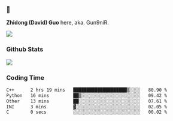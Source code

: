 ### 👋 

**Zhidong (David) Guo** here, aka. Gun9niR.

![](https://komarev.com/ghpvc/?username=Gun9niR&label=Total+Views)

### Github Stats

<img src="https://github-readme-stats.vercel.app/api?username=Gun9niR&count_private=true&show_icons=true&theme=vue-dark&hide_title=true">

### Coding Time

<!--START_SECTION:waka-->

```txt
C++      2 hrs 19 mins   ████████████████████▒░░░░   80.90 %
Python   16 mins         ██▒░░░░░░░░░░░░░░░░░░░░░░   09.42 %
Other    13 mins         ██░░░░░░░░░░░░░░░░░░░░░░░   07.61 %
INI      3 mins          ▓░░░░░░░░░░░░░░░░░░░░░░░░   02.05 %
C        0 secs          ░░░░░░░░░░░░░░░░░░░░░░░░░   00.02 %
```

<!--END_SECTION:waka-->

